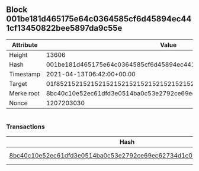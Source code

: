 ## Block 001be181d465175e64c0364585cf6d45894ec441cf13450822bee5897da9c55e

Attribute | Value
--- | ---
Height | 13606
Hash | 001be181d465175e64c0364585cf6d45894ec441cf13450822bee5897da9c55e
Timestamp | 2021-04-13T06:42:00+00:00
Target | 01f8521521521521521521521521521521521521521521521521521521521521
Merke root | 8bc40c10e52ec61dfd3e0514ba0c53e2792ce69ec62734d1c02b089332ee7418
Nonce | 1207203030

```

```

### Transactions

Hash | Amount
--- | ---
[8bc40c10e52ec61dfd3e0514ba0c53e2792ce69ec62734d1c02b089332ee7418](8bc40c10e52ec61dfd3e0514ba0c53e2792ce69ec62734d1c02b089332ee7418.md) | 10.00000000 SKEPTI 
